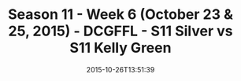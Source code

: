 ---
title: Season 11 - Week 6 (October 23 & 25, 2015) - DCGFFL - S11 Silver vs S11 Kelly
  Green
teams-score:
- team: _teams/s11-silver.md
  score: 26
- team: _teams/s11-kelly-green.md
  score: 7
mvp: Billy Kramer (Silver), Matt Nix (Kelly)
game-ball: ''
season: 11
week: 6
date: '2015-10-26T13:51:39'
pageid: season-11-week-6-943-vs-944
---
